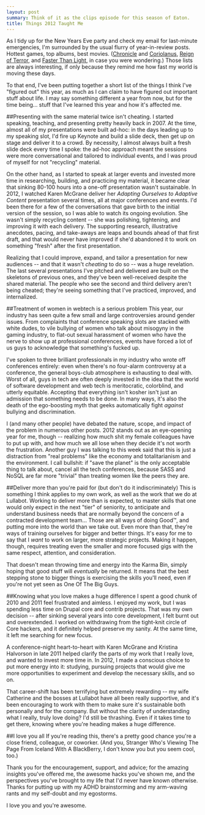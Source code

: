```yaml
---
layout: post
summary: Think of it as the clips episode for this season of Eaton.
title: Things 2012 Taught Me
---
```


As I tidy up for the New Years Eve party and check my email for last-minute emergencies, I'm surrounded by the usual flurry of year-in-review posts. Hottest games, top albums, best movies. ([Chronicle](http://rogerebert.suntimes.com/apps/pbcs.dll/article?AID=/20120201/REVIEWS/120209997) and [Coriolanus](http://rogerebert.suntimes.com/apps/pbcs.dll/article?AID=/20120201/REVIEWS/120209998), [Reign of Terror](http://reignofterror.tv/), and [Faster Than Light](http://www.ftlgame.com/), in case you were wondering.) Those lists are always interesting, if only because they remind me how fast my world is moving these days.

To that end, I've been putting together a short list of the things I think I've "figured out" this year, as much as I can claim to have figured out important stuff about life. I may say something different a year from now, but for the time being… stuff that I've learned this year and how it's affected me.

##Presenting with the same material twice isn't cheating.
I started speaking, teaching, and presenting pretty heavily back in 2007. At the time, almost all of my presentations were built ad-hoc: in the days leading up to my speaking slot, I'd fire up Keynote and build a slide deck, then get up on stage and deliver it to a crowd. By necessity, I almost always built a fresh slide deck every time I spoke: the ad-hoc approach meant the sessions were more conversational and tailored to individual events, and I was proud of myself for not "recycling" material.

On the other hand, as I started to speak at larger events and invested more time in researching, building, and practicing my material, it became clear that sinking 80-100 hours into a one-off presentation wasn't sustainable. In 2012, I watched Karen McGrane deliver her *Adapting Ourselves to Adaptive Content* presentation several times, all at major conferences and events. I'd been there for a few of the conversations that gave birth to the initial version of the session, so I was able to watch its ongoing evolution. She wasn't simply recycling content -- she was polishing, tightening, and improving it with each delivery. The supporting research, illustrative anecdotes, pacing, and take-aways are leaps and bounds ahead of that first draft, and that would never have improved if she'd abandoned it to work on something "fresh" after the first presentation.

Realizing that I could improve, expand, and tailor a presentation for new audiences -- and that it wasn't *cheating* to do so -- was a huge revelation. The last several presentations I've pitched and delivered are built on the skeletons of previous ones, and they've been well-received despite the shared material. The people who see the second and third delivery aren't being cheated; they're seeing something that I've practiced, improved, and internalized.

##Treatment of women in webtech is a serious problem
This year, our industry has seen quite a few small and large controversies around gender issues. From complaints that conference speaking slots are stacked with white dudes, to vile bullying of women who talk about misogyny in the gaming industry, to flat-out sexual harassment of women who have the nerve to show up at professional conferences, events have forced a lot of us guys to acknowledge that something's fucked up.

I've spoken to three brilliant professionals in my industry who wrote off conferences entirely: even when there's no four-alarm controversy at a conference, the general boys-club atmosphere is exhausting to deal with. Worst of all, guys in tech are often deeply invested in the idea that the world of software development and web tech is meritocratic, colorblind, and utterly equitable. Accepting that everything isn't kosher isn't just an admission that something needs to be done. In many ways, it's also the death of the ego-boosting myth that geeks automatically fight *against* bullying and discrimination. 

I (and many other people) have debated the nature, scope, and impact of the problem in numerous other posts. 2012 stands out as an eye-opening year for me, though -- realizing how much shit my female colleagues have to put up with, and how much we all lose when they decide it's not worth the frustration. Another guy I was talking to this week said that this is just a distraction from "real problems" like the economy and totalitarianism and the environment. I call bullshit: if "save the planet" is the only acceptable thing to talk about, cancel all the tech conferences, because SASS and NoSQL are far more "trivial" than treating women like the peers they are.

##Deliver more than you're paid for (but don't do it indiscriminately)
This is something I think applies to my own work, as well as the work that we do at Lullabot. Working to deliver more than is expected, to master skills that one would only expect in the next "tier" of seniority, to anticipate and understand business needs that are normally beyond the concern of a contracted development team… Those are all ways of doing Good™, and putting more into the world than we take out. Even more than that, they're ways of training ourselves for bigger and better things. It's easy for me to say that I *want* to work on larger, more strategic projects. Making it happen, though, requires treating even the smaller and more focused gigs with the same respect, attention, and consideration.

That doesn't mean throwing time and energy into the Karma Bin, simply hoping that good stuff will *eventually* be returned. It means that the best stepping stone to bigger things is exercising the skills you'll need, even if you're not yet seen as One Of The Big Guys.

##Knowing what you love makes a huge difference
I spent a good chunk of 2010 and 2011 feel frustrated and aimless. I enjoyed my work, but I was spending less time on Drupal core and contrib projects. That was my own decision -- after sinking several years into core development, I felt burnt out and overextended. I worked on withdrawing from the tight-knit circle of Core hackers, and it definitely helped preserve my sanity. At the same time, it left me searching for new focus.

A conference-night heart-to-heart with Karen McGrane and Kristina Halvorson in late 2011 helped clarify the parts of my work that I really love, and wanted to invest more time in. In 2012, I made a conscious choice to put more energy into it: studying, pursuing projects that would give me more opportunities to experiment and develop the necessary skills, and so on.

That career-shift has been terrifying but extremely rewarding -- my wife Catherine and the bosses at Lullabot have all been really supportive, and it's been encouraging to work with them to make sure it's sustainable both personally and for the company. But without the clarity of understanding what I really, truly love doing? I'd still be thrashing. Even if it takes time to get there, knowing where you're heading makes a huge difference.

##I love you all
If you're reading this, there's a pretty good chance you're a close friend, colleague, or coworker. (And you, Stranger Who's Viewing The Page From Iceland With A BlackBerry, I don't know you but you seem cool, too.)

Thank you for the encouragement, support, and advice; for the amazing insights you've offered me, the awesome hacks you've shown me, and the perspectives you've brought to my life that I'd never have known otherwise. Thanks for putting up with my ADHD brainstorming and my arm-waving rants and my self-doubt and my egostorms.

I love you and you're awesome.